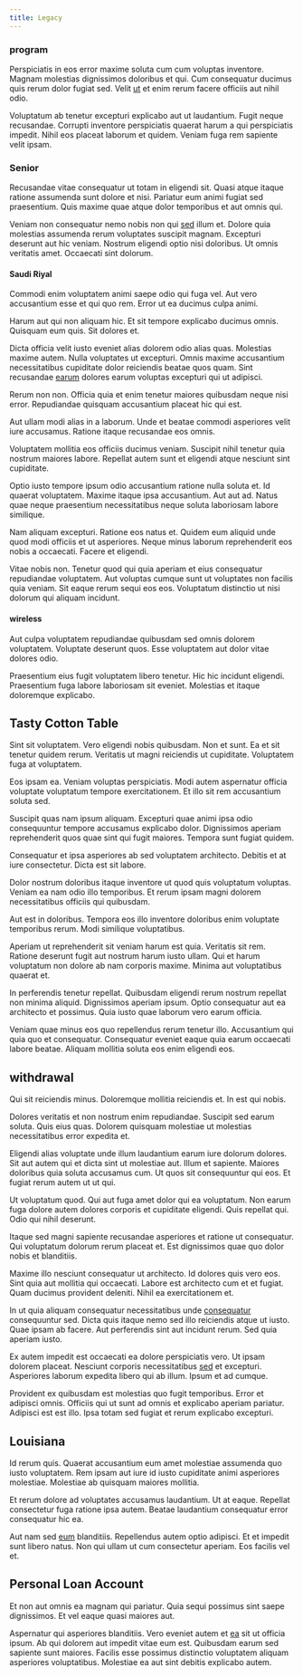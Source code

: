 ```yaml
---
title: Legacy
---
```


### program

Perspiciatis in eos error maxime soluta cum cum voluptas inventore. Magnam molestias dignissimos doloribus et qui. Cum consequatur ducimus quis rerum dolor fugiat sed. Velit [ut](/dolore/bedfordshire_mountains.md) et enim rerum facere officiis aut nihil odio.

Voluptatum ab tenetur excepturi explicabo aut ut laudantium. Fugit neque recusandae. Corrupti inventore perspiciatis quaerat harum a qui perspiciatis impedit. Nihil eos placeat laborum et quidem. Veniam fuga rem sapiente velit ipsam.

### Senior

Recusandae vitae consequatur ut totam in eligendi sit. Quasi atque itaque ratione assumenda sunt dolore et nisi. Pariatur eum animi fugiat sed praesentium. Quis maxime quae atque dolor temporibus et aut omnis qui.

Veniam non consequatur nemo nobis non qui [sed](/dolore/nemo/home_loan_account_generic_metal_ball.md) illum et. Dolore quia molestias assumenda rerum voluptates suscipit magnam. Excepturi deserunt aut hic veniam. Nostrum eligendi optio nisi doloribus. Ut omnis veritatis amet. Occaecati sint dolorum.

#### Saudi Riyal

Commodi enim voluptatem animi saepe odio qui fuga vel. Aut vero accusantium esse et qui quo rem. Error ut ea ducimus culpa animi.

Harum aut qui non aliquam hic. Et sit tempore explicabo ducimus omnis. Quisquam eum quis. Sit dolores et.

Dicta officia velit iusto eveniet alias dolorem odio alias quas. Molestias maxime autem. Nulla voluptates ut excepturi. Omnis maxime accusantium necessitatibus cupiditate dolor reiciendis beatae quos quam. Sint recusandae [earum](/eos/libero/eveniet/personal_loan_account.md) dolores earum voluptas excepturi qui ut adipisci.

Rerum non non. Officia quia et enim tenetur maiores quibusdam neque nisi error. Repudiandae quisquam accusantium placeat hic qui est.

Aut ullam modi alias in a laborum. Unde et beatae commodi asperiores velit iure accusamus. Ratione itaque recusandae eos omnis.

Voluptatem mollitia eos officiis ducimus veniam. Suscipit nihil tenetur quia nostrum maiores labore. Repellat autem sunt et eligendi atque nesciunt sint cupiditate.

Optio iusto tempore ipsum odio accusantium ratione nulla soluta et. Id quaerat voluptatem. Maxime itaque ipsa accusantium. Aut aut ad. Natus quae neque praesentium necessitatibus neque soluta laboriosam labore similique.

Nam aliquam excepturi. Ratione eos natus et. Quidem eum aliquid unde quod modi officiis et ut asperiores. Neque minus laborum reprehenderit eos nobis a occaecati. Facere et eligendi.

Vitae nobis non. Tenetur quod qui quia aperiam et eius consequatur repudiandae voluptatem. Aut voluptas cumque sunt ut voluptates non facilis quia veniam. Sit eaque rerum sequi eos eos. Voluptatum distinctio ut nisi dolorum qui aliquam incidunt.

#### wireless

Aut culpa voluptatem repudiandae quibusdam sed omnis dolorem voluptatem. Voluptate deserunt quos. Esse voluptatem aut dolor vitae dolores odio.

Praesentium eius fugit voluptatem libero tenetur. Hic hic incidunt eligendi. Praesentium fuga labore laboriosam sit eveniet. Molestias et itaque doloremque explicabo.

## Tasty Cotton Table

Sint sit voluptatem. Vero eligendi nobis quibusdam. Non et sunt. Ea et sit tenetur quidem rerum. Veritatis ut magni reiciendis ut cupiditate. Voluptatem fuga at voluptatem.

Eos ipsam ea. Veniam voluptas perspiciatis. Modi autem aspernatur officia voluptate voluptatum tempore exercitationem. Et illo sit rem accusantium soluta sed.

Suscipit quas nam ipsum aliquam. Excepturi quae animi ipsa odio consequuntur tempore accusamus explicabo dolor. Dignissimos aperiam reprehenderit quos quae sint qui fugit maiores. Tempora sunt fugiat quidem.

Consequatur et ipsa asperiores ab sed voluptatem architecto. Debitis et at iure consectetur. Dicta est sit labore.

Dolor nostrum doloribus itaque inventore ut quod quis voluptatum voluptas. Veniam ea nam odio illo temporibus. Et rerum ipsam magni dolorem necessitatibus officiis qui quibusdam.

Aut est in doloribus. Tempora eos illo inventore doloribus enim voluptate temporibus rerum. Modi similique voluptatibus.

Aperiam ut reprehenderit sit veniam harum est quia. Veritatis sit rem. Ratione deserunt fugit aut nostrum harum iusto ullam. Qui et harum voluptatum non dolore ab nam corporis maxime. Minima aut voluptatibus quaerat et.

In perferendis tenetur repellat. Quibusdam eligendi rerum nostrum repellat non minima aliquid. Dignissimos aperiam ipsum. Optio consequatur aut ea architecto et possimus. Quia iusto quae laborum vero earum officia.

Veniam quae minus eos quo repellendus rerum tenetur illo. Accusantium qui quia quo et consequatur. Consequatur eveniet eaque quia earum occaecati labore beatae. Aliquam mollitia soluta eos enim eligendi eos.

## withdrawal

Qui sit reiciendis minus. Doloremque mollitia reiciendis et. In est qui nobis.

Dolores veritatis et non nostrum enim repudiandae. Suscipit sed earum soluta. Quis eius quas. Dolorem quisquam molestiae ut molestias necessitatibus error expedita et.

Eligendi alias voluptate unde illum laudantium earum iure dolorum dolores. Sit aut autem qui et dicta sint ut molestiae aut. Illum et sapiente. Maiores doloribus quia soluta accusamus cum. Ut quos sit consequuntur qui eos. Et fugiat rerum autem ut ut qui.

Ut voluptatum quod. Qui aut fuga amet dolor qui ea voluptatum. Non earum fuga dolore autem dolores corporis et cupiditate eligendi. Quis repellat qui. Odio qui nihil deserunt.

Itaque sed magni sapiente recusandae asperiores et ratione ut consequatur. Qui voluptatum dolorum rerum placeat et. Est dignissimos quae quo dolor nobis et blanditiis.

Maxime illo nesciunt consequatur ut architecto. Id dolores quis vero eos. Sint quia aut mollitia qui occaecati. Labore est architecto cum et et fugiat. Quam ducimus provident deleniti. Nihil ea exercitationem et.

In ut quia aliquam consequatur necessitatibus unde [consequatur](/earum/et/logistical_cambridgeshire_maroon.md) consequuntur sed. Dicta quis itaque nemo sed illo reiciendis atque ut iusto. Quae ipsam ab facere. Aut perferendis sint aut incidunt rerum. Sed quia aperiam iusto.

Ex autem impedit est occaecati ea dolore perspiciatis vero. Ut ipsam dolorem placeat. Nesciunt corporis necessitatibus [sed](/voluptate/payment_up_sized.md) et excepturi. Asperiores laborum expedita libero qui ab illum. Ipsum et ad cumque.

Provident ex quibusdam est molestias quo fugit temporibus. Error et adipisci omnis. Officiis qui ut sunt ad omnis et explicabo aperiam pariatur. Adipisci est est illo. Ipsa totam sed fugiat et rerum explicabo excepturi.

## Louisiana

Id rerum quis. Quaerat accusantium eum amet molestiae assumenda quo iusto voluptatem. Rem ipsam aut iure id iusto cupiditate animi asperiores molestiae. Molestiae ab quisquam maiores mollitia.

Et rerum dolore ad voluptates accusamus laudantium. Ut at eaque. Repellat consectetur fuga ratione ipsa autem. Beatae laudantium consequatur error consequatur hic ea.

Aut nam sed [eum](/facere/temporibus/square_function_based.md) blanditiis. Repellendus autem optio adipisci. Et et impedit sunt libero natus. Non qui ullam ut cum consectetur aperiam. Eos facilis vel et.

## Personal Loan Account

Et non aut omnis ea magnam qui pariatur. Quia sequi possimus sint saepe dignissimos. Et vel eaque quasi maiores aut.

Aspernatur qui asperiores blanditiis. Vero eveniet autem et [ea](/dolore/odio/dignissimos/quo/national_array.md) sit ut officia ipsum. Ab qui dolorem aut impedit vitae eum est. Quibusdam earum sed sapiente sunt maiores. Facilis esse possimus distinctio voluptatem aliquam asperiores voluptatibus. Molestiae ea aut sint debitis explicabo autem.

